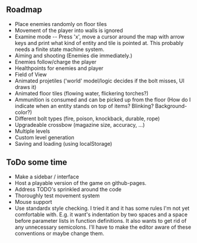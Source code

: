 ## Roadmap

- Place enemies randomly on floor tiles
- Movement of the player into walls is ignored
- Examine mode -- Press 'x', move a cursor around the map with arrow keys and print what kind of entity and tile is pointed at. This probably needs a finite state machine system.
- Aiming and shooting (Enemies die immediately.)
- Enemies follow/charge the player
- Healthpoints for enemies and player
- Field of View
- Animated projetiles ('world' model/logic decides if the bolt misses, UI draws it)
- Animated floor tiles (flowing water, flickering torches?)
- Ammunition is consumed and can be picked up from the floor (How do I indicate when an entity stands on top of items? Blinking? Background-color?)
- Different bolt types (fire, poison, knockback, durable, rope)
- Upgradeable crossbow (magazine size, accuracy, ...)
- Multiple levels
- Custom level generation
- Saving and loading (using localStorage)


## ToDo some time

- Make a sidebar / interface
- Host a playable version of the game on github-pages.
- Address TODO's sprinkled around the code
- Thoroughly test movement system
- Mouse support
- Use standardx style checking. I tried it and it has some rules I'm not yet comfortable with. E.g. it want's indentation by two spaces and a space before parameter lists in function definitions. It also wants to get rid of any unnecessary semicolons. I'll have to make the editor aware of these conventions or maybe change them.